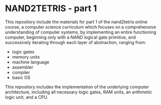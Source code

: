 # NAND2TETRIS - part 1

This repository include the materials for part 1 of the nand2tetris online course, a computer science
curriculum which focuses on a comprehensive understanding of computer systems, by implementing an entire
functioning computer, beginning only with a NAND logical gate primitive, and successively iterating through
each layer of abstraction, ranging from:

* logic gates
* memory units
* machine language
* assembler
* compiler
* basic OS

This repository includes the implementation of the underlying computer architecture, including all necessary
logic gates, RAM units, an arithmetic logic unit, and a CPU.
